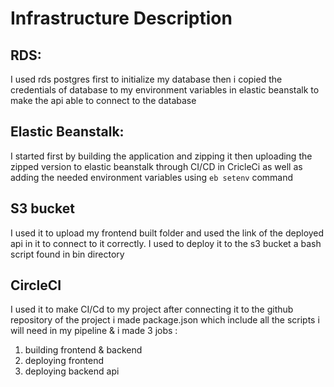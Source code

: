 # Infrastructure Description

## RDS:

I used rds postgres first to initialize my database then i copied the credentials of database
to my environment variables in elastic beanstalk to make the api able to connect to the database

## Elastic Beanstalk:

I started first by building the application and zipping it then uploading the zipped version to
elastic beanstalk through CI/CD in CricleCi as well as adding the needed environment variables
using `eb setenv` command

## S3 bucket

I used it to upload my frontend built folder and used the link of the deployed api in it to connect to it correctly.
I used to deploy it to the s3 bucket a bash script found in bin directory

## CircleCI

I used it to make CI/Cd to my project after connecting it to the github repository of the project i made
package.json which include all the scripts i will need in my pipeline & i made 3 jobs :

1. building frontend & backend
2. deploying frontend
3. deploying backend api
